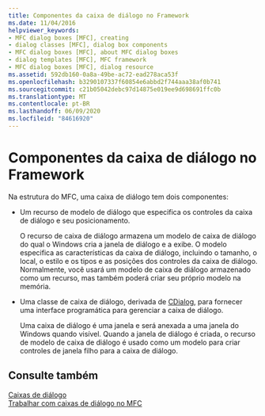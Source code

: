 ```yaml
---
title: Componentes da caixa de diálogo no Framework
ms.date: 11/04/2016
helpviewer_keywords:
- MFC dialog boxes [MFC], creating
- dialog classes [MFC], dialog box components
- MFC dialog boxes [MFC], about MFC dialog boxes
- dialog templates [MFC], MFC framework
- MFC dialog boxes [MFC], dialog resource
ms.assetid: 592db160-0a8a-49be-ac72-ead278aca53f
ms.openlocfilehash: b3290107337f60854e6abbd2f744aaa38af0b741
ms.sourcegitcommit: c21b05042debc97d14875e019ee9d698691ffc0b
ms.translationtype: MT
ms.contentlocale: pt-BR
ms.lasthandoff: 06/09/2020
ms.locfileid: "84616920"
---
```

# <a name="dialog-box-components-in-the-framework"></a>Componentes da caixa de diálogo no Framework

Na estrutura do MFC, uma caixa de diálogo tem dois componentes:

- Um recurso de modelo de diálogo que especifica os controles da caixa de diálogo e seu posicionamento.

   O recurso de caixa de diálogo armazena um modelo de caixa de diálogo do qual o Windows cria a janela de diálogo e a exibe. O modelo especifica as características da caixa de diálogo, incluindo o tamanho, o local, o estilo e os tipos e as posições dos controles da caixa de diálogo. Normalmente, você usará um modelo de caixa de diálogo armazenado como um recurso, mas também poderá criar seu próprio modelo na memória.

- Uma classe de caixa de diálogo, derivada de [CDialog](reference/cdialog-class.md), para fornecer uma interface programática para gerenciar a caixa de diálogo.

   Uma caixa de diálogo é uma janela e será anexada a uma janela do Windows quando visível. Quando a janela de diálogo é criada, o recurso de modelo de caixa de diálogo é usado como um modelo para criar controles de janela filho para a caixa de diálogo.

## <a name="see-also"></a>Consulte também

[Caixas de diálogo](dialog-boxes.md)<br/>
[Trabalhar com caixas de diálogo no MFC](life-cycle-of-a-dialog-box.md)
